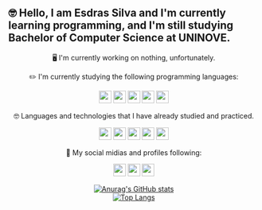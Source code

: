 ## 🤓 Hello, I am Esdras Silva and I'm currently learning programming, and I'm still studying Bachelor of Computer Science at UNINOVE.  

<p align="center">🖥️ I'm currently working on nothing, unfortunately.  </p>

<div align="center">
✏️ I'm currently studying the following programming languages:  

<p>
<img src="https://img.shields.io/badge/javascript-%23F7DF1E.svg?&style=for-the-badge&logo=javascript&logoColor=black" height="25"/>
<img src="https://img.shields.io/badge/c%23%20-%23239120.svg?&style=for-the-badge&logo=c-sharp&logoColor=white" height="25"/>
<img src="https://img.shields.io/badge/Java-%23ED8B00.svg?&style=for-the-badge&logo=java&logoColor=white" height="25"/>
<img src="https://img.shields.io/badge/MySQL-%2300f.svg?&style=for-the-badge&logo=mysql&logoColor=white" height="25"/>
<img src="https://img.shields.io/badge/PL/SQL-%23cc2927.svg?&style=for-the-badge" height="25"/>
</p>
</div>

<div align="center">
🤓 Languages and technologies that I have already studied and practiced.  

<p>
  
<img src="https://img.shields.io/badge/HTML-%23E34F26.svg?&style=for-the-badge&logo=html5&logoColor=white" height="25"/>
<img src="https://img.shields.io/badge/CSS-%231572B6.svg?&style=for-the-badge&logo=css3&logoColor=white" height="25"/>
<img src="https://img.shields.io/badge/Python-%233776AB.svg?&style=for-the-badge&logo=python&logoColor=white" height="25"/>
<img src="https://img.shields.io/badge/C-%23A8B9CC.svg?&style=for-the-badge&logo=c&logoColor=white" height="25"/>
<img src="https://img.shields.io/badge/Linux-%23fcc624.svg?&style=for-the-badge&logo=linux&logoColor=black" height="25"/>

</p>
</div>

<div align="center">
  
🤝 My social midias and profiles following:

<p align="center">
  
<a href="https://github.com/Esdras-Silva-Lima-Junior"><img src="https://img.shields.io/badge/GitHub-%23181717.svg?&style=for-the-badge&logo=github&logoColor=white" height="25"/></a>
<a href="https://www.instagram.com/esdras_14j/" target="_blank"><img src="https://img.shields.io/badge/Instagram-%23E4405F.svg?&style=for-the-badge&logo=instagram&logoColor=white" height="25"/></a>
<a href="https://www.linkedin.com/in/esdras-silva-de-lima-junior-968879231/" target="_blank"><img src="https://img.shields.io/badge/LinkedIn-%230077B5.svg?&style=for-the-badge&logo=linkedin&logoColor=white" height="25"/></a>

</p>

</div>

<div align="center"> 

<a href="https://github.com/Esdras-Silva-Lima-Junior">![Anurag's GitHub stats](https://github-readme-stats.vercel.app/api?username=Esdras-Silva-Lima-Junior&show_icons=true&theme=dracula)</a>  
<a href="https://github.com/Esdras-Silva-Lima-Junior">[![Top Langs](https://github-readme-stats.vercel.app/api/top-langs/?username=Esdras-Silva-Lima-Junior&layout=compact&theme=dracula)](https://github.com/Esdras-Silva-Lima-Junior/github-readme-stats)</a>

</div>
